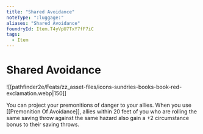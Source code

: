 ```yaml
---
title: "Shared Avoidance"
noteType: ":luggage:"
aliases: "Shared Avoidance"
foundryId: Item.T4yVpU7TxY7fF7iC
tags:
  - Item
---
```


# Shared Avoidance
![[pathfinder2e/Feats/zz_asset-files/icons-sundries-books-book-red-exclamation.webp|150]]

You can project your premonitions of danger to your allies. When you use [[Premonition Of Avoidance]], allies within 20 feet of you who are rolling the same saving throw against the same hazard also gain a +2 circumstance bonus to their saving throws.


